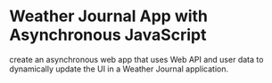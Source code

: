 # Weather Journal App with Asynchronous JavaScript


create an asynchronous web app that uses Web API and user data to dynamically update the UI in a Weather Journal application.